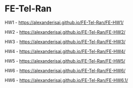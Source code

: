 # FE-Tel-Ran
HW1 - https://alexanderisai.github.io/FE-Tel-Ran/FE-HW1/  

HW2 - https://alexanderisai.github.io/FE-Tel-Ran/FE-HW2/  

HW3 - https://alexanderisai.github.io/FE-Tel-Ran/FE-HW3/  

HW4 - https://alexanderisai.github.io/FE-Tel-Ran/FE-HW4/

HW5 - https://alexanderisai.github.io/FE-Tel-Ran/FE-HW5/  

HW6 - https://alexanderisai.github.io/FE-Tel-Ran/FE-HW6/  

HW6 - https://alexanderisai.github.io/FE-Tel-Ran/FE-HW6.1/
